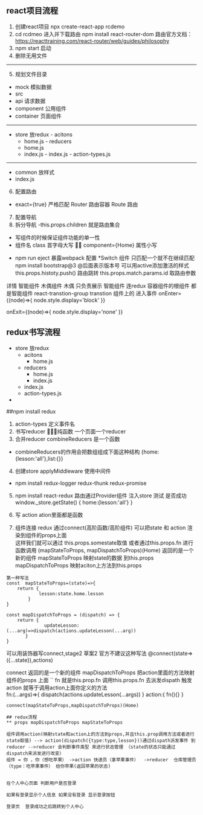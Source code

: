 ## react项目流程
1. 创建react项目 npx create-react-app rcdemo
2. cd rcdmeo 进入并下载路由 npm install react-router-dom  路由官方文档：https://reacttraining.com/react-router/web/guides/philosophy 
3. npm start 启动  
4. 删除无用文件
--------------------------------
5. 规划文件目录
  - mock 模拟数据 
  - src 
   - api       请求数据
   - component 公用组件
   - container 页面组件
   ------------------
   - store      放redux
    - acitons 
      - home.js
    - reducers 
      - home.js
      - index.js
    - index.js
    - action-types.js  
    
   ------------
   - common     放样式
   - index.js 
6. 配置路由 
 - exact={true}  严格匹配
   Router 路由容器
   Route  路由 
7. 配置导航  
8. 拆分导航  -this.props.children 就是路由集合 
* 写组件的时候保证组件功能的单一性 
* 组件名 class 首字母大写  component={Home} 属性小写 
- npm run eject 暴露webpack 配置 
*Switch 组件 只匹配一个就不在继续匹配
npm install bootstrap@3 @后面表示版本号 
<NavLink> 可以用active添加激活的样式
this.props.histoty.push() 路由跳转
this.props.match.params.id 取路由参数

<Link to={{pathname:`/detail/${item.id}`,state:item}}>详情</Link
this.props.location.state   如果传入state参数的时候取值的方法 刷新会变为undfinded 
<!-- -->
智能组件 木偶组件 
木偶 只负责展示  智能组件 连redux 
容器组件的根组件 都是智能组件 
react-transtion-group
transtion 组件上的
进入事件 
onEnter={(node)=>{
		node.style.display='block'
}}

onExit={(node)=>{
		node.style.display='none'
}}

## redux书写流程 
  - store   放redux
    - acitons 
      - home.js
    - reducers 
      - home.js 
      - index.js
    - index.js
    - action-types.js  
- 
##npm install redux 

1. action-types 定义事件名
2. 书写reducer 纯函数 一个页面一个reducer 
3. 合并reducer combineReducers 是一个函数 
- combineReducers的作用会把数组组成下面这种结构 {home:{lesson:'all'},list:{}}
4. 创建store applyMiddleware 使用中间件 
- npm install  redux-logger redux-thunk  redux-promise 
5. npm install react-redux 
 路由通过Provider组件  注入store 
 测试 是否成功 
 window._store.getState()
 {
   home:{lesson:'all'}
 }
6. 写 action  ation里面都是函数

7. 组件连接 redux 通过connect(高阶函数/高阶组件)  可以把state 和 action 渲染到组件的props上面  
这样我们就可以通过 this.props.somestate取值 或者通过this.props.fn 进行函数调用
(mapStateToProps, mapDispatchToProps)(Home)  返回的是一个新的组件
mapStateToProps  映射state的数据 到this.props 
mapDispatchToProps 映射aciton上方法到this.props
```
第一种写法 
const  mapStateToProps=(state)=>{
    return {
			lesson:state.home.lesson
		}
}

const mapDispatchToProps = (dispatch) => {
    return {
			  updateLesson:(...arg)=>dispatch(actions.updateLesson(...arg))
	   }
}
```

可以用装饰器写connect,stage2 草案2 官方不建议这种写法
@connect(state=>({...state}),actions)

connect 返回的是一个新的组件 mapDispatchToProps  把action里面的方法映射组件的props 上面 
``
fn 就是this.prop.fn 
调用this.props.fn 去派发dispath 触发action  就等于调用action上面你定义的方法 
 <Home fn=fun(...arg){dispatch} ><Home>   
			   fn:(...args)=>{
					   dispatch(actions.updateLesson(...args)) 
				 }
         action:{
            fn(){}
      }
```      
connect(mapStateToProps,mapDispatchToProps)(Home)

## redux流程 
** props mapDispatchToProps mapStateToProps 

组件调用action(映射state和action上的方法到props,并且this.prop调用方法或者进行state取值) --> action(dispatch({type:type,lesson}))通过dispath派发事件 到reducer -->reducer 会判断事件类型 来进行状态管理 （state的状态只能通过dispatch来派发进行改变）
组件 = 你 ，你（想吃苹果） ->action 快递员（拿苹果事件）  ->reducer  仓库管理员（type：吃苹果事件） 给你苹果(返回苹果的状态)


在个人中心页面 判断用户是否登录 

如果有登录显示个人信息 如果没有登录 显示登录按钮 
 
登录页  登录成功之后跳转到个人中心 









 


